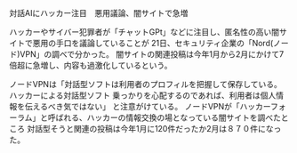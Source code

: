 対話AIにハッカー注目　悪用議論、闇サイトで急増


ハッカーやサイバー犯罪者が「チャットGPt」などに注目し、匿名性の高い闇サイトで悪用の手口を議論していることが
21日、セキュリティ企業の「Nord(ノード)VPN」の調べで分かった。
闇サイトの関連投稿は今年1月から2月にかけて7倍超に急増し、内容も過激化しているという。

ノードVPNは「対話型ソフトは利用者のプロフィルを把握して保存している。ハッカーによる対話型ソフト
乗っかりを心配するのであれば、利用者は個人情報を伝えるべき気ではない」
と注意がけている。
ノードVPNが「ハッカーフォーラム」と呼ばれる、ハッカーの情報交換の場となっている闇サイトを調べたところ
対話型そうと関連の投稿は今年1月に120件だったか2月は８７０件になった。

